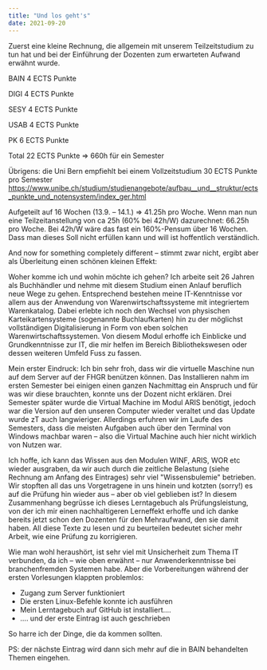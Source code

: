 ```yaml
---
title: "Und los geht's"
date: 2021-09-20
---
```


Zuerst eine kleine Rechnung, die allgemein mit unserem Teilzeitstudium zu tun hat und bei der Einführung der Dozenten zum erwarteten Aufwand erwähnt wurde.

BAIN	4 ECTS Punkte

DIGI	4 ECTS Punkte

SESY	4 ECTS Punkte

USAB	4 ECTS Punkte

PK	6 ECTS Punkte

Total  22 ECTS Punkte => 660h für ein Semester

Übrigens: die Uni Bern empfiehlt bei einem Vollzeitstudium 30 ECTS Punkte pro Semester
https://www.unibe.ch/studium/studienangebote/aufbau__und__struktur/ects_punkte_und_notensystem/index_ger.html

Aufgeteilt auf 16 Wochen (13.9. – 14.1.) => 41.25h pro Woche. Wenn man nun eine Teilzeitanstellung von ca 25h (60% bei 42h/W) dazurechnet: 66.25h pro Woche. 
Bei 42h/W wäre das fast ein 160%-Pensum über 16 Wochen.
Dass man dieses Soll nicht erfüllen kann und will ist hoffentlich verständlich.

And now for something completely different – stimmt zwar nicht, ergibt aber als Überleitung einen schönen kleinen Effekt:

Woher komme ich und wohin möchte ich gehen?
Ich arbeite seit 26 Jahren als Buchhändler und nehme mit diesem Studium einen Anlauf beruflich neue Wege zu gehen. Entsprechend bestehen meine IT-Kenntnisse vor allem aus der Anwendung von Warenwirtschaftssysteme mit integriertem Warenkatalog. Dabei erlebte ich noch den Wechsel von physischen Karteikartensysteme (sogenannte Buchlaufkarten) hin zu der möglichst vollständigen Digitalisierung in Form von eben solchen Warenwirtschaftssystemen. 
Von diesem Modul erhoffe ich Einblicke und Grundkenntnisse zur IT, die mir helfen im Bereich Bibliothekswesen oder dessen weiteren Umfeld Fuss zu fassen.

Mein erster Eindruck:
Ich bin sehr froh, dass wir die virtuelle Maschine nun auf dem Server auf der FHGR benützen können. Das Installieren nahm im ersten Semester bei einigen einen ganzen Nachmittag ein Anspruch und für was wir diese brauchten, konnte uns der Dozent nicht erklären. Drei Semester später wurde die Virtual Machine im Modul ARIS benötigt, jedoch war die Version auf den unseren Computer wieder veraltet und das Update wurde zT auch langwieriger. Allerdings erfuhren wir im Laufe des Semesters, dass die meisten Aufgaben auch über den Terminal von Windows machbar waren – also die Virtual Machine auch hier nicht wirklich von Nutzen war. 

Ich hoffe, ich kann das Wissen aus den Modulen WINF, ARIS, WOR etc wieder ausgraben, da wir auch durch die zeitliche Belastung (siehe Rechnung am Anfang des Eintrages) sehr viel "Wissensbulemie" betrieben. Wir stopften all das uns Vorgetragene in uns hinein und kotzten (sorry!) es auf die Prüfung hin wieder aus – aber ob viel geblieben ist? In diesem Zusammenhang begrüsse ich dieses Lerntagebuch als Prüfungsleistung, von der ich mir einen nachhaltigeren Lerneffekt erhoffe und ich danke bereits jetzt schon den Dozenten für den Mehraufwand, den sie damit haben. All diese Texte zu lesen und zu beurteilen bedeutet sicher mehr Arbeit, wie eine Prüfung zu korrigieren.

Wie man wohl heraushört, ist sehr viel mit Unsicherheit zum Thema IT verbunden, da ich – wie oben erwähnt – nur Anwenderkenntnisse bei branchenfremden Systemen habe. Aber die Vorbereitungen während der ersten Vorlesungen klappten problemlos:

- Zugang zum Server funktioniert
- Die ersten Linux-Befehle konnte ich ausführen
- Mein Lerntagebuch auf GitHub ist installiert....
- .... und der erste Eintrag ist auch geschrieben

So harre ich der Dinge, die da kommen sollten.

PS: der nächste Eintrag wird dann sich mehr auf die in BAIN behandelten Themen eingehen.
